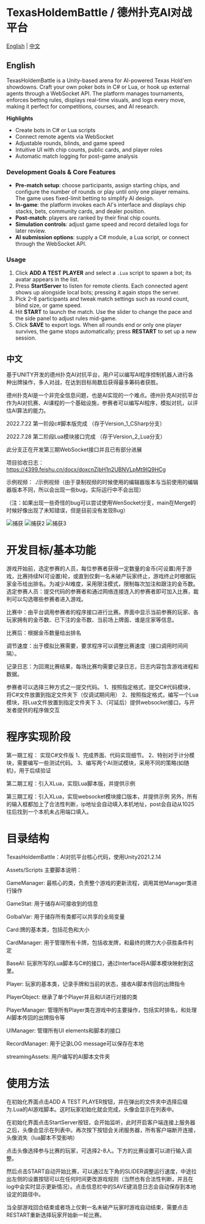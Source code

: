 # TexasHoldemBattle / 德州扑克AI对战平台

[English](#english) | [中文](#中文)

## English

TexasHoldemBattle is a Unity-based arena for AI-powered Texas Hold'em showdowns. Craft your own poker bots in C# or Lua, or hook up external agents through a WebSocket API. The platform manages tournaments, enforces betting rules, displays real-time visuals, and logs every move, making it perfect for competitions, courses, and AI research.

**Highlights**

- Create bots in C# or Lua scripts
- Connect remote agents via WebSocket
- Adjustable rounds, blinds, and game speed
- Intuitive UI with chip counts, public cards, and player roles
- Automatic match logging for post-game analysis

### Development Goals & Core Features

- **Pre-match setup**: choose participants, assign starting chips, and configure the number of rounds or play until only one player remains. The game uses fixed-limit betting to simplify AI design.
- **In-game**: the platform invokes each AI's interface and displays chip stacks, bets, community cards, and dealer position.
- **Post-match**: players are ranked by their final chip counts.
- **Simulation controls**: adjust game speed and record detailed logs for later review.
- **AI submission options**: supply a C# module, a Lua script, or connect through the WebSocket API.

### Usage

1. Click **ADD A TEST PLAYER** and select a `.Lua` script to spawn a bot; its avatar appears in the list.
2. Press **StartServer** to listen for remote clients. Each connected agent shows up alongside local bots; pressing it again stops the server.
3. Pick 2–8 participants and tweak match settings such as round count, blind size, or game speed.
4. Hit **START** to launch the match. Use the slider to change the pace and the side panel to adjust rules mid-game.
5. Click **SAVE** to export logs. When all rounds end or only one player survives, the game stops automatically; press **RESTART** to set up a new session.

## 中文

基于UNITY开发的德州扑克AI对抗平台，用户可以编写AI程序控制机器人进行各种出牌操作，多人对战，在达到目标局数后获得最多筹码者获胜。

德州扑克AI是一个非完全信息问题，也是AI实现的一个难点。德州扑克AI对抗平台作为AI对抗赛、AI课程的一个基础设施，参赛者可以编写AI程序，模拟对抗，以评估AI算法的能力。

2022.7.22 第一阶段c#脚本版完成 （存于Version_1_CSharp分支）

2022.7.28 第二阶段Lua模块接口完成 （存于Version_2_Lua分支）

此分支正在开发第三期WebSocket接口并且已有部分进展

项目验收日志： https://4399.feishu.cn/docx/doxcnZjbH1n2UBNVLpMt9IQ9HCg

示例视频：     ./示例视频（由于录制视频的时候使用的编辑器版本与当前使用的编辑器版本不同，所以会出现一些bug，实际运行中不会出现）

（注：如果出现一些奇怪的bug可以尝试使用WenSocket分支，main在Merge的时候好像出现了未知错误，但是目前没有发现Bug）

![捕获](https://user-images.githubusercontent.com/50037765/182520005-ee4db28c-577c-4b02-934d-335ca9240ce5.PNG)
![捕获2](https://user-images.githubusercontent.com/50037765/180355966-0225751e-65a3-4c23-a4d5-c36233a4f7e5.PNG)
![捕获3](https://user-images.githubusercontent.com/50037765/180355985-0919eefc-0d27-4764-a880-50b03d0a39dc.PNG)

# 开发目标/基本功能
游戏开始前，选定参赛的人员，每位参赛者获得一定数量的金币(可设置)用于游戏，比赛持续N(可设置)轮，或直到仅剩一名未破产玩家终止，游戏终止时根据玩家金币给出排名。为减少AI难度，采用限注模式，限制每次加注和跟注的金币数。
选定参赛人员：提交代码的参赛者和通过网络连接连入的参赛者即可加入比赛，裁判可以勾选哪些参赛者进入游戏。

比赛中：由平台调用参赛者的程序接口进行比赛。界面中显示当前参赛的玩家、各玩家拥有的金币数、已下注的金币数、当前场上牌面、谁是庄家等信息。

比赛后：根据金币数量给出排名

调节速度：出于模拟比赛需要，要求程序可以调整比赛速度（接口调用时间间隔）。

记录日志：为回溯比赛结果，每场比赛均需要记录日志，日志内容包含游戏进程和数据。

参赛者可以选择三种方式之一提交代码。
1、按照指定格式，提交C#代码模块，将C#文件放置到指定文件夹下（仅调试期间用）
2、按照指定格式，编写一个Lua模块，将Lua文件放置到指定文件夹下
3、（可延后）提供websocket接口，与开发者提供的程序做交互

# 程序实现阶段
第一期工程： 实现C#文件版
1、完成界面、代码实现细节。
2、特别对于计分模块，需要编写一些测试代码。
3、编写两个AI测试模块，采用不同的策略(如随机)，用于后续验证

第二期工程：引入XLua，实现Lua脚本版，并提供示例

第三期工程：引入XLua，实现websocket模块接口版本，并提供示例
另外，所有的输入框都加上了合法性判断，ip地址会自动填入本机地址，post会自动从1025往后找到一个本机未占用端口填入。

# 目录结构
TexasHoldemBattle：AI对抗平台核心代码，使用Unity2021.2.14

Assets/Scripts 主要脚本说明：

GameManager: 最核心的类，负责整个游戏的更新流程，调用其他Manager类进行操作

GameStat: 用于储存AI可接收到的信息

GolbalVar: 用于储存所有类都可以共享的全局变量

Card:牌的基本类，包括花色和大小

CardManager: 用于管理所有卡牌，包括收发牌，和最终的牌力大小获胜条件判定

BaseAI: 玩家所写的Lua脚本与C#的接口，通过Interface将AI脚本模块映射到这里。

Player: 玩家的基本类，记录手牌和当前的状态，接收AI脚本传回的出牌指令

PlayerObject: 继承了单个Player并且和UI进行对接的类

PlayerManager: 管理所有Player类在游戏中的主要操作，包括实时排名，和处理AI脚本传回的出牌指令等

UIManager: 管理所有UI elements和脚本的接口

RecordManager: 用于记录LOG message可以保存在本地

streamingAssets: 用户编写的AI脚本文件夹

# 使用方法
在初始化界面点击ADD A TEST PLAYER按钮，并在弹出的文件夹中选择后缀为.Lua的AI游戏脚本。这时玩家初始化就会完成，头像会显示在列表中。

在初始化界面点击StartServer按钮，会开始监听，此时开启客户端连接上服务器之后，头像会显示在列表中。再次按下按钮会关闭服务器，所有客户端断开连接，头像消失（lua脚本不受影响）

点击头像选择参与比赛的玩家，可选择2-8人。下方的比赛设置可以进行输入调整。

然后点击START自动开始比赛，可以通过左下角的SLIDER调整运行速度，中途拉出左侧的设置按钮可以在任何时间更改游戏规则（当然也有合法性判断，并且在log中会实时显示更新情况）。点击信息栏中的SAVE键消息日志会自动保存到本地设定的路径中。

当全部游戏回合结束或者场上仅剩一名未破产玩家时游戏自动结束，需要点击RESTART重新选择玩家开始新一轮比赛。

